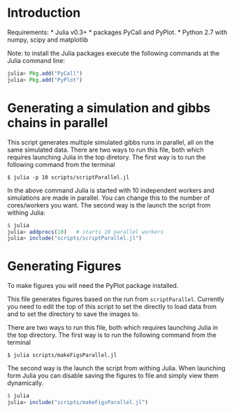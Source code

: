 
# Introduction




Requirements: 
	* Julia v0.3+ 
	* packages PyCall and PyPlot.
	* Python 2.7 with numpy, scipy and matplotlib

Note: to install the Julia packages execute the following commands at the Julia command line:

```julia
julia> Pkg.add("PyCall")
julia> Pkg.add("PyPlot")
```



# Generating a simulation and gibbs chains in parallel

This script generates multiple simulated gibbs runs in parallel, all on the same simulated data.
There are two ways to run this file, both which requires launching Julia in the top diretory. 
The first way is to run the following command from the terminal

```
$ julia -p 10 scripts/scriptParallel.jl 
```

In the above command Julia is started with 10 independent workers and simulations are made in parallel.
You can change this to the number of cores/workers you want.
The second way is the launch the script from withing Julia:

```julia
$ julia
julia> addprocs(10)   # starts 10 parallel workers
julia> include("scripts/scriptParallel.jl")
```


# Generating Figures

To make figures you will need the PyPlot package installed.

This file generates figures based on the run from `scriptParallel`. 
Currently you need to edit the top of this script to set the directly to load data from and to set the 
directory to save the images to.

There are two ways to run this file, both which requires launching Julia in the top directory. 
The first way is to run the following command from the terminal

```
$ julia scripts/makeFigsParallel.jl 
```

The second way is the launch the script from withing Julia. When launching form Julia you can 
disable saving the figures to file and simply view them dynamically. 

```julia
$ julia
julia> include("scripts/makeFigsParallel.jl")
```